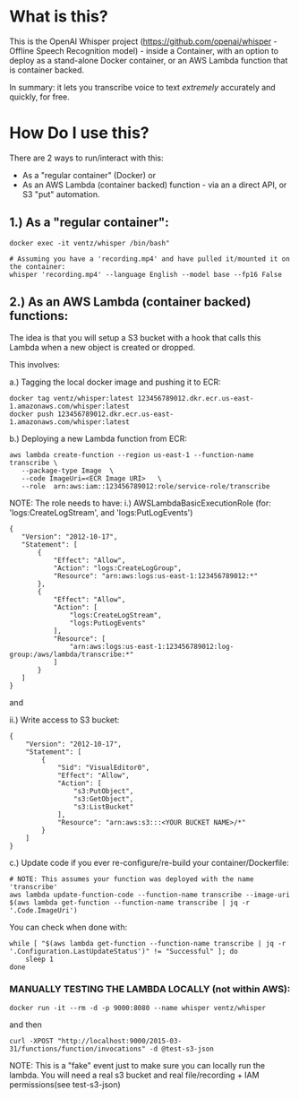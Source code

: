 # What is this?
This is the OpenAI Whisper project (https://github.com/openai/whisper - Offline Speech Recognition model) - inside a Container, with an option to deploy as a stand-alone Docker container, or an AWS Lambda function that is container backed.

In summary: it lets you transcribe voice to text *extremely* accurately and quickly, for free.

# How Do I use this?

There are 2 ways to run/interact with this:
* As a "regular container" (Docker)
or
* As an AWS Lambda (container backed) function - via an a direct API, or S3 "put" automation.

## 1.) As a "regular container":
```
docker exec -it ventz/whisper /bin/bash"
```

```
# Assuming you have a 'recording.mp4' and have pulled it/mounted it on the container:
whisper 'recording.mp4' --language English --model base --fp16 False
```



## 2.) As an AWS Lambda (container backed) functions:
The idea is that you will setup a S3 bucket with a hook that calls
this Lambda when a new object is created or dropped.

This involves:

a.) Tagging the local docker image and pushing it to ECR:
```
docker tag ventz/whisper:latest 123456789012.dkr.ecr.us-east-1.amazonaws.com/whisper:latest
docker push 123456789012.dkr.ecr.us-east-1.amazonaws.com/whisper:latest
```

b.) Deploying a new Lambda function from ECR:
```
aws lambda create-function --region us-east-1 --function-name transcribe \
   --package-type Image  \
   --code ImageUri=<ECR Image URI>   \
   --role  arn:aws:iam::123456789012:role/service-role/transcribe
```

NOTE: The role needs to have:
i.) AWSLambdaBasicExecutionRole (for: 'logs:CreateLogStream', and 'logs:PutLogEvents')
```
{
   "Version": "2012-10-17",
   "Statement": [
       {
           "Effect": "Allow",
           "Action": "logs:CreateLogGroup",
           "Resource": "arn:aws:logs:us-east-1:123456789012:*"
       },
       {
           "Effect": "Allow",
           "Action": [
               "logs:CreateLogStream",
               "logs:PutLogEvents"
           ],
           "Resource": [
               "arn:aws:logs:us-east-1:123456789012:log-group:/aws/lambda/transcribe:*"
           ]
       }
   ]
}
```

and

ii.) Write access to S3 bucket:
```
{
    "Version": "2012-10-17",
    "Statement": [
        {
            "Sid": "VisualEditor0",
            "Effect": "Allow",
            "Action": [
                "s3:PutObject",
                "s3:GetObject",
                "s3:ListBucket"
            ],
            "Resource": "arn:aws:s3:::<YOUR BUCKET NAME>/*"
        }
    ]
}
```

c.) Update code if you ever re-configure/re-build your container/Dockerfile:
```
# NOTE: This assumes your function was deployed with the name 'transcribe' 
aws lambda update-function-code --function-name transcribe --image-uri $(aws lambda get-function --function-name transcribe | jq -r '.Code.ImageUri')
```

You can check when done with:
```
while [ "$(aws lambda get-function --function-name transcribe | jq -r '.Configuration.LastUpdateStatus')" != "Successful" ]; do
    sleep 1
done
```


### MANUALLY TESTING THE LAMBDA LOCALLY (not within AWS): 
```
docker run -it --rm -d -p 9000:8080 --name whisper ventz/whisper
```

and then
```
curl -XPOST "http://localhost:9000/2015-03-31/functions/function/invocations" -d @test-s3-json
```

NOTE: This is a "fake" event just to make sure you can locally run
the lambda. You will need a real s3 bucket and real file/recording + IAM permissions(see test-s3-json)
